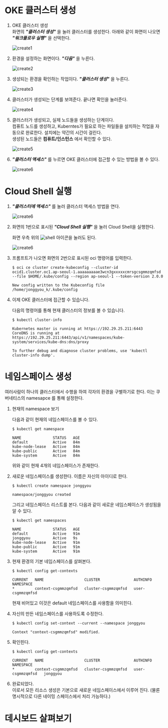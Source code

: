 # OKE 클러스터 생성

1. OKE 클러스터 생성  
	화면의 ***"클러스터 생성"*** 을 눌러 클러스터를 생성한다. 아래와 같이 화면이 나오면 ***"워크플로우 실행"*** 을 선택한다.

	![create1](images/create1.png)
	
1. 환경을 설정하는 화면이다. ***"다음"*** 을 누른다.

	![create2](images/create2.png)

1. 생성되는 환경을 확인하는 작업이다. ***"클러스터 생성"*** 을 누른다.

	![create3](images/create3.png)

1. 클러스터가 생성되는 단계를 보여준다. 끝나면 확인을 눌러준다.

	![create4](images/create4.png)

1. 클러스터가 생성되고, 실제 노드들을 생성하는 단계이다.   
	컴퓨트 노드를 생성하고, Kuberntes가 필요로 하는 파일들을 설치하는 작업을 자동으로 완료한다. 설치에는 약간의 시간이 걸린다.  
	생성된 노드들은 **컴퓨트/인스턴스** 에서 확인할 수 있다.

	![create5](images/create5.png)

1. ***"클러스터 액세스"*** 를 누르면 OKE 클러스터에 접근할 수 있는 방법을 볼 수 있다.

	![create6](images/create6.png)


# Cloud Shell 실행

1. ***"클러스터에 액세스"*** 를 눌러 클러스터 액세스 방법을 연다.

	![create6](images/shell1.png)

1. 화면의 1번으로 표시된 ***"Cloud Shell 실행"*** 을 눌러 Cloud Shell을 실행한다.

	화면 우측 위의 ![shell](images/shell-icon.png) 아이콘을 눌러도 된다.

	![create6](images/shell2.png)

1. 프롬프트가 나오면 화면의 2번으로 표시된 oci 명령어를 입력한다.
	~~~
	$ oci ce cluster create-kubeconfig --cluster-id ocid1.cluster.oc1.ap-seoul-1.aaaaaaaaae3wcn3gxxxxxcmrsgcsgmmzqmfsd --file $HOME/.kube/config --region ap-seoul-1 --token-version 2.0.0 

	New config written to the Kubeconfig file /home/jonggyou_k/.kube/config
	~~~

1. 이제 OKE 클러스터에 접근할 수 있습니다.  

	다음의 명령어를 통해 현재 클러스터의 정보를 볼 수 있습니다.
	~~~
	$ kubectl cluster-info

	Kubernetes master is running at https://192.29.25.211:6443
	CoreDNS is running at https://192.29.25.211:6443/api/v1/namespaces/kube-system/services/kube-dns:dns/proxy

	To further debug and diagnose cluster problems, use 'kubectl cluster-info dump'.
	~~~


# 네임스페이스 생성

여러사람이 하나의 클러스터에서 수행을 하여 각자의 환경을 구별하기로 한다. 이는 쿠버네티스의 namesapce 를 통해 설정한다.

1. 현재의 namespace 보기

	다음과 같이 현재의 네임스페이스를 볼 수 있다.
	~~~
	$ kubectl get namespace

	NAME              STATUS   AGE
	default           Active   84m
	kube-node-lease   Active   84m
	kube-public       Active   84m
	kube-system       Active   84m
	~~~~

	위와 같이 현재 4개의 네임스페이스가 존재한다.

1. 새로운 네임스페이스를 생성한다. 이름은 자신의 아이디로 한다.
	~~~
	$ kubectl create namespace jonggyou

	namespace/jonggyou created
	~~~

	그리고 네임스페이스 리스트를 본다. 다음과 같이 새로운 네임스페이스가 생성됨을 알 수 있다.
	~~~
	$ kubectl get namespaces

	NAME              STATUS   AGE
	default           Active   91m
	jonggyou          Active   9s
	kube-node-lease   Active   91m
	kube-public       Active   91m
	kube-system       Active   91m
	~~~

1. 현재 환경의 기본 네임스페이스를 살펴본다.
	~~~
	$ kubectl config get-contexts

	CURRENT   NAME                  CLUSTER               AUTHINFO           NAMESPACE
	*         context-csgmmzqmfsd   cluster-csgmmzqmfsd   user-csgmmzqmfsd   
	~~~
	현재 비어있고 이것은 default 네임스페이스를 사용함을 의미힌다.

1. 자신의 만든 네임스페이스를 사용하도록 수정한다.
	~~~
	$ kubectl config set-context --current --namespace jonggyou

	Context "context-csgmmzqmfsd" modified.
	~~~

1. 확인힌다.
	~~~
	$ kubectl config get-contexts

	CURRENT   NAME                  CLUSTER               AUTHINFO           NAMESPACE
	*         context-csgmmzqmfsd   cluster-csgmmzqmfsd   user-csgmmzqmfsd   jonggyou
	~~~

1. 완료되었다.  
	이로서 모든 리소스 생성은 기본으로 새로운 네임스페이스에서 이루어 진다. (물론 명시적으로 다른 네이밍 스페이스에서 처리 가능하다.)


# 데시보드 살펴보기
